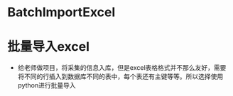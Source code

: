 # BatchImportExcel
# 批量导入excel
- 给老师做项目，将采集的信息入库，但是excel表格格式并不那么友好，需要将不同的行插入到数据库不同的表中，每个表还有主键等等。所以选择使用python进行批量导入
